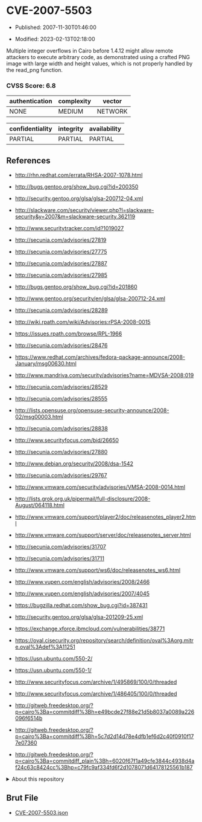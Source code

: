 # CVE-2007-5503

- Published: 2007-11-30T01:46:00

- Modified: 2023-02-13T02:18:00

Multiple integer overflows in Cairo before 1.4.12 might allow remote attackers to execute arbitrary code, as demonstrated using a crafted PNG image with large width and height values, which is not properly handled by the read_png function.

### CVSS Score: **6.8**

| authentication | complexity | vector |
| --- | --- | --- |
| NONE | MEDIUM | NETWORK |

| confidentiality | integrity | availability |
| --- | --- | --- |
| PARTIAL | PARTIAL | PARTIAL |

## References

* http://rhn.redhat.com/errata/RHSA-2007-1078.html

* http://bugs.gentoo.org/show_bug.cgi?id=200350

* http://security.gentoo.org/glsa/glsa-200712-04.xml

* http://slackware.com/security/viewer.php?l=slackware-security&y=2007&m=slackware-security.362119

* http://www.securitytracker.com/id?1019027

* http://secunia.com/advisories/27819

* http://secunia.com/advisories/27775

* http://secunia.com/advisories/27887

* http://secunia.com/advisories/27985

* http://bugs.gentoo.org/show_bug.cgi?id=201860

* http://www.gentoo.org/security/en/glsa/glsa-200712-24.xml

* http://secunia.com/advisories/28289

* http://wiki.rpath.com/wiki/Advisories:rPSA-2008-0015

* https://issues.rpath.com/browse/RPL-1966

* http://secunia.com/advisories/28476

* https://www.redhat.com/archives/fedora-package-announce/2008-January/msg00630.html

* http://www.mandriva.com/security/advisories?name=MDVSA-2008:019

* http://secunia.com/advisories/28529

* http://secunia.com/advisories/28555

* http://lists.opensuse.org/opensuse-security-announce/2008-02/msg00003.html

* http://secunia.com/advisories/28838

* http://www.securityfocus.com/bid/26650

* http://secunia.com/advisories/27880

* http://www.debian.org/security/2008/dsa-1542

* http://secunia.com/advisories/29767

* http://www.vmware.com/security/advisories/VMSA-2008-0014.html

* http://lists.grok.org.uk/pipermail/full-disclosure/2008-August/064118.html

* http://www.vmware.com/support/player2/doc/releasenotes_player2.html

* http://www.vmware.com/support/server/doc/releasenotes_server.html

* http://secunia.com/advisories/31707

* http://secunia.com/advisories/31711

* http://www.vmware.com/support/ws6/doc/releasenotes_ws6.html

* http://www.vupen.com/english/advisories/2008/2466

* http://www.vupen.com/english/advisories/2007/4045

* https://bugzilla.redhat.com/show_bug.cgi?id=387431

* http://security.gentoo.org/glsa/glsa-201209-25.xml

* https://exchange.xforce.ibmcloud.com/vulnerabilities/38771

* https://oval.cisecurity.org/repository/search/definition/oval%3Aorg.mitre.oval%3Adef%3A11251

* https://usn.ubuntu.com/550-2/

* https://usn.ubuntu.com/550-1/

* http://www.securityfocus.com/archive/1/495869/100/0/threaded

* http://www.securityfocus.com/archive/1/486405/100/0/threaded

* http://gitweb.freedesktop.org/?p=cairo%3Ba=commitdiff%3Bh=e49bcde27f88e21d5b8037a0089a226096f6514b

* http://gitweb.freedesktop.org/?p=cairo%3Ba=commitdiff%3Bh=5c7d2d14d78e4dfb1ef6d2c40f0910f177e07360

* http://gitweb.freedesktop.org/?p=cairo%3Ba=commitdiff_plain%3Bh=6020f67f1a49cfe3844c4938d4af24c63c8424cc%3Bhp=c79fc9af334fd6f2d1078071d64178125561b187

<details>
<summary>About this repository</summary> 

  This repository is part of the project [Live Hack CVE](https://github.com/Live-Hack-CVE). Main website can be found [www.live-hack.org](https://www.live-hack.org) 
  
  Made by [Sn0wAlice](https://github.com/Sn0wAlice) for the people that care about security and need to have a feed of the latest CVEs. Hope you enjoy it, don't forget to star the repo and follow me on [Twitter](https://twitter.com/Sn0wAlice) and [Github](https://github.com/Sn0wAlice). And that is my [personnal website](https://www.alice-snow.me/)

  - [Home Page](https://github.com/Live-Hack-CVE)
  - [Framework](https://github.com/Live-Hack-CVE/cve-framework)
  - [CVE database](https://github.com/Live-Hack-CVE/full_database)
  - [Changelog](https://github.com/Live-Hack-CVE/Changelog)
</details>

## Brut File

* [CVE-2007-5503.json](https://raw.githubusercontent.com/Live-Hack-CVE/full_database/main/cves/2007/CVE-2007-5503.json)


